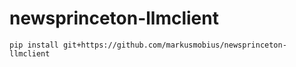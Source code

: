 # newsprinceton-llmclient

```
pip install git+https://github.com/markusmobius/newsprinceton-llmclient
```

